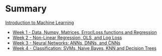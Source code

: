 # Summary

[Introduction to Machine Learning](./index.md)

- [Week 1 - Data, Numpy, Matrices, Error/Loss functions and Regression](./week1/index.md)
- [Week 2 - Non-Linear Regression, OLS, and Log Loss](./week2/index.md)
- [Week 3 - Neural Networks: ANNs, DNNs, and CNNs](./week3/index.md)
- [Week 4 - Classification: SVMs, Naive Bayes, KNN and Decision Trees](./week4/index.md)
<!-- - [Week 5 – File Exploration and Text Analysis from the Command Line](./week5/index.md) -->
<!-- - [Week 6 – Scripting, CI, and Autograding](./week6/index.md) -->
<!-- - [Week 7 – Doing it All from the Command Line](./week7/index.md) -->
<!-- - [Week 8 - Debuggers and Controlling Processes](./week8/index.md) -->
<!-- - [Week 9 - Code Review/It Works on My Machine](./week9/index.md) -->
<!-- - [Week 10 - Wrapping Up](./week10/index.md) -->
